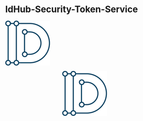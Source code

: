 # IdHub-Security-Token-Service
![Image](https://raw.githubusercontent.com/idhub-did-plus/Security-Token-Contract/master/image/WechatIMG611.png)
<div align=center><img  src="https://raw.githubusercontent.com/idhub-did-plus/Security-Token-Contract/master/image/WechatIMG611.png"/></div>
